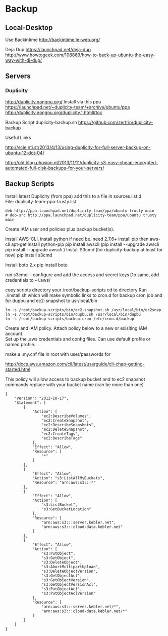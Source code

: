 # Backup

## Local-Desktop

Use Backintime
http://backintime.le-web.org/

Deja Dup
https://launchpad.net/deja-dup
http://www.howtogeek.com/108869/how-to-back-up-ubuntu-the-easy-way-with-dj-dup/




## Servers

### Duplicity

http://duplicity.nongnu.org/
Install via this ppa
https://launchpad.net/~duplicity-team/+archive/ubuntu/ppa
http://duplicity.nongnu.org/duplicity.1.html#toc

Backup Script
duplicity-backup.sh
https://github.com/zertrin/duplicity-backup


Useful Links

http://scie.nti.st/2013/4/13/using-duplicity-for-full-server-backup-on-ubuntu-12-dot-04/

http://old.blog.phusion.nl/2013/11/11/duplicity-s3-easy-cheap-encrypted-automated-full-disk-backups-for-your-servers/


## Backup Scripts

Install latest Duplicity (from ppa)
add this to a file in sources.list.d  
File: duplicity-team-ppa-trusty.list
````
deb http://ppa.launchpad.net/duplicity-team/ppa/ubuntu trusty main
# deb-src http://ppa.launchpad.net/duplicity-team/ppa/ubuntu trusty main
````

Create IAM user and policies plus backup bucket(s).

Install AWS-CLI, 
install python if need be.  need 2.7.6+
install pip then aws-cli
apt-get install python-pip
pip install awscli  (pip install --upgrade awscli
pip install --upgrade awscli
)
Install S3cmd (for duplicity-backup at least for now)
pip install s3cmd

Install boto 2.x
pip install boto

run s3cmd --configure   and add the access and secret keys
Do same, add credentials to ~/.aws/

copy scripts directory your /root/backup-scripts
cd to directory
Run ./install.sh which will make symbolic links to cron.d for backup cron job and for dupbu and ec2-snapshot to usr/local/bin
````
ln -s /root/backup-scripts/bin/ec2-snapshot.sh /usr/local/bin/ec2snap
ln -s /root/backup-scripts/bin/dupbu.sh /usr/local/bin/dupbu
ln -s /root/backup-scripts/backup.cron /etc/cron.d/backup
````

Create and IAM policy.  Attach policy below to a new or exisiting IAM account.  
Set up the .aws credentials and config files.  Can use default profile or named profile.

make a .my.cnf file in root with user/passwords for


http://docs.aws.amazon.com/cli/latest/userguide/cli-chap-getting-started.html









This policy will allow access to backup bucket and to ec2 snapshot commands
replace with your bucket name (can be more than one)
```
{
    "Version": "2012-10-17",
    "Statement": [
        {
            "Action": [
                "ec2:DescribeVolumes",
                "ec2:CreateSnapshot",
                "ec2:DescribeSnapshots",
                "ec2:DeleteSnapshot",
                "ec2:CreateTags",
                "ec2:DescribeTags"
            ],
            "Effect": "Allow",
            "Resource": [
                "*"
            ]
        },
        {
            "Effect": "Allow",
            "Action": "s3:ListAllMyBuckets",
            "Resource": "arn:aws:s3:::*"
        },
        {
            "Effect": "Allow",
            "Action": [
                "s3:ListBucket",
                "s3:GetBucketLocation"
            ],
            "Resource": [
                "arn:aws:s3:::server.kebler.net",
                "arn:aws:s3:::cloud-data.kebler.net"
            ]
        },
        {
            "Effect": "Allow",
            "Action": [
                "s3:PutObject",
                "s3:GetObject",
                "s3:DeleteObject",
                "s3:AbortMultipartUpload",
                "s3:DeleteObjectVersion",
                "s3:GetObjectAcl",
                "s3:GetObjectVersion",
                "s3:GetObjectVersionAcl",
                "s3:PutObjectAcl",
                "s3:PutObjectAclVersion"
            ],
            "Resource": [
                "arn:aws:s3:::server.kebler.net/*",
                "arn:aws:s3:::cloud-data.kebler.net/*"
            ]
        }
    ]
}
```

